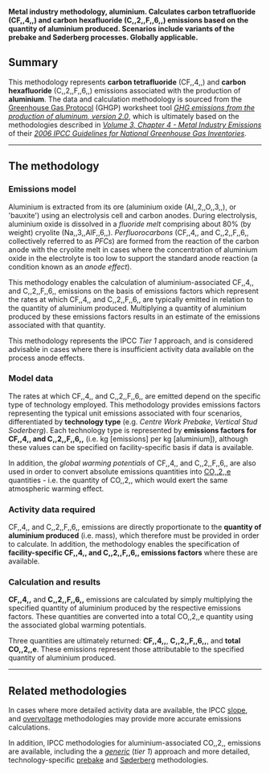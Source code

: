 **Metal industry methodology, aluminium. Calculates carbon tetrafluoride
(CF,,4,,) and carbon hexafluoride (C,,2,,F,,6,,) emissions based on the
quantity of aluminium produced. Scenarios include variants of the
prebake and Søderberg processes. Globally applicable.**

## Summary

This methodology represents **carbon tetrafluoride** (CF,,4,,) and
**carbon hexafluoride** (C,,2,,F,,6,,) emissions associated with the
production of **aluminium**. The data and calculation methodology is
sourced from the [Greenhouse Gas Protocol](Greenhouse_Gas_Protocol)
(GHGP) worksheet tool *[GHG emissions from the production of aluminum,
version 2.0](http://www.ghgprotocol.org/files/ghgp/tools/Aluminium%20Sector%20GHG%20Workbook%20-%20version%202.0.xls)*,
which is ultimately based on the methodologies described in *[Volume 3,
Chapter 4 - Metal Industry
Emissions](http://www.ipcc-nggip.iges.or.jp/public/2006gl/pdf/3_Volume3/V3_4_Ch4_Metal_Industry.pdf)*
of their *[2006 IPCC Guidelines for National Greenhouse Gas
Inventories](http://www.ipcc-nggip.iges.or.jp/public/2006gl/index.html)*.

-----

## The methodology

### Emissions model

Aluminium is extracted from its ore (aluminium oxide (Al,,2,,O,,3,,), or
'bauxite') using an electrolysis cell and carbon anodes. During
electrolysis, aluminium oxide is dissolved in a *fluoride melt*
comprising about 80% (by weight) cryolite (Na,,3,,AlF,,6,,).
*Perfluorocarbons* (CF,,4,, and C,,2,,F,,6,, collectively referred to as
*PFCs*) are formed from the reaction of the carbon anode with the
cryolite melt in cases where the concentration of aluminium oxide in the
electrolyte is too low to support the standard anode reaction (a
condition known as an *anode effect*).

This methodology enables the calculation of aluminium-associated CF,,4,,
and C,,2,,F,,6,, emissions on the basis of emissions factors which
represent the rates at which CF,,4,, and C,,2,,F,,6,, are typically
emitted in relation to the quantity of aluminium produced. Multiplying a
quantity of aluminium produced by these emissions factors results in an
estimate of the emissions associated with that quantity.

This methodology represents the IPCC *Tier 1* approach, and is
considered advisable in cases where there is insufficient activity data
available on the process anode effects.

### Model data

The rates at which CF,,4,, and C,,2,,F,,6,, are emitted depend on the
specific type of technology employed. This methodology provides
emissions factors representing the typical unit emissions associated
with four scenarios, differentiated by **technology type** (e.g. *Centre
Work Prebake*, *Vertical Stud Soderberg*). Each technology type is
represented by **emissions factors for CF,,4,, and C,,2,,F,,6,,** (i.e.
kg \[emissions\] per kg \[aluminium\]), although these values can be
specified on facility-specific basis if data is available.

In addition, the *global warming potentials* of CF,,4,, and C,,2,,F,,6,,
are also used in order to convert absolute emissions quantities into
[CO,,2,,e](Greenhouse_gases_Global_warming_potentials) quantities - i.e.
the quantity of CO,,2,, which would exert the same atmospheric warming
effect.

### Activity data required

CF,,4,, and C,,2,,F,,6,, emissions are directly proportionate to the
**quantity of aluminium produced** (i.e. mass), which therefore must be
provided in order to calculate. In addition, the methodology enables the
specification of **facility-specific CF,,4,, and C,,2,,F,,6,, emissions
factors** where these are available.

### Calculation and results

**CF,,4,,** and **C,,2,,F,,6,,** emissions are calculated by simply
multiplying the specified quantity of aluminium produced by the
respective emissions factors. These quantities are converted into a
total CO,,2,,e quantity using the associated global warming potentials.

Three quantities are ultimately returned: **CF,,4,,**, **C,,2,,F,,6,,**,
and **total CO,,2,,e**. These emissions represent those attributable to
the specified quantity of aluminium produced.

-----

## Related methodologies

In cases where more detailed activity data are available, the IPCC
[slope](Aluminium_PFC_Slope), and
[overvoltage](Aluminium_PFC_Overvoltage) methodologies may provide more
accurate emissions calculations.

In addition, IPCC methodologies for aluminium-associated CO,,2,,
emissions are available, including the a *[generic](Aluminium_defaults)*
(*tier 1*) approach and more detailed, technology-specific
[prebake](Aluminium_prebake) and [Søderberg](Aluminium_soderberg)
methodologies.
